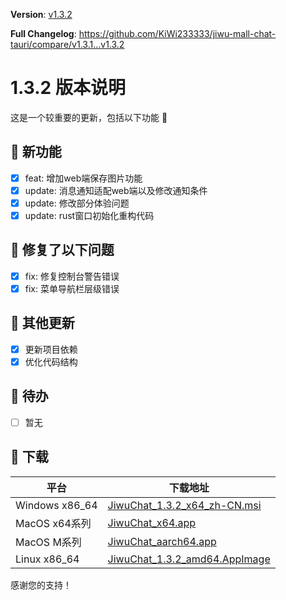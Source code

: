 **Version**: [v1.3.2](https://github.com/KiWi233333/jiwu-mall-chat-tauri/blob/main/.github/releasemd/v1.3.2.md)

**Full Changelog**: <https://github.com/KiWi233333/jiwu-mall-chat-tauri/compare/v1.3.1...v1.3.2>

# 1.3.2 版本说明

这是一个较重要的更新，包括以下功能 🧪

## 🔮 新功能

- [x] feat: 增加web端保存图片功能
- [x] update: 消息通知适配web端以及修改通知条件
- [x] update: 修改部分体验问题
- [x] update: rust窗口初始化重构代码

## 🔨 修复了以下问题

- [x] fix: 修复控制台警告错误
- [x] fix: 菜单导航栏层级错误

## 🧿 其他更新

- [x] 更新项目依赖
- [x] 优化代码结构

## 📌 待办

- [ ] 暂无

## 🧪 下载

| 平台 | 下载地址 |
| --- | --- |
| Windows x86_64 | [JiwuChat_1.3.2_x64_zh-CN.msi](https://github.com/KiWi233333/jiwu-mall-chat-tauri/releases/download/v1.3.2/JiwuChat_1.3.2_x64_zh-CN.msi) |
| MacOS x64系列 | [JiwuChat_x64.app](https://github.com/KiWi233333/jiwu-mall-chat-tauri/releases/download/v1.3.2/JiwuChat_x64.app) |
| MacOS M系列 | [JiwuChat_aarch64.app](https://github.com/KiWi233333/jiwu-mall-chat-tauri/releases/download/v1.3.2/JiwuChat_aarch64.app) |
| Linux x86_64 | [JiwuChat_1.3.2_amd64.AppImage](https://github.com/KiWi233333/jiwu-mall-chat-tauri/releases/download/v1.3.2/JiwuChat_1.3.2_amd64.AppImage) |

感谢您的支持！
